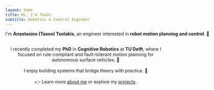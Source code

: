 ```yaml
---
layout: home
title: Hi, I'm Tasos
subtitle: Robotics & Control Engineer
---
```



<p style="white-space: nowrap; text-align: center;">
I'm <strong>Anastasios (Tasos) Tsolakis</strong>, an engineer interested in 
<strong>robot motion planning and control</strong>. 🤖
</p>


<br>

<p style="max-width: 150ch; margin: 0 auto; text-align: center;">
I recently completed my <strong>PhD</strong> in <strong>Cognitive Robotics</strong> at <strong>TU Delft</strong>, where I focused on rule-compliant and fault-tolerant motion planning for autonomous surface vehicles.&nbsp;🚢
</p>

<br>

<p style="max-width: 150ch; margin: 0 auto; text-align: center;">
I enjoy building systems that bridge theory with practice.&nbsp;🔧
</p>

<br>

<p style="max-width: 150ch; margin: 0 auto; text-align: center;">
👉 Learn more <a href="/aboutme">about me</a> or explore my <a href="/projects">projects</a>.
</p>
